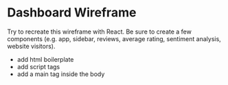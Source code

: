 # Dashboard Wireframe

Try to recreate this wireframe with React. Be sure to create a few components (e.g. app, sidebar, reviews, average rating, sentiment analysis, website visitors).

- add html boilerplate
- add script tags
- add a main tag inside the body
